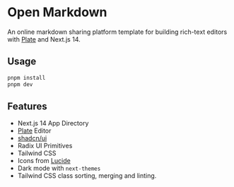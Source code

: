 # Open Markdown

An online markdown sharing platform template for building rich-text editors with [Plate](https://platejs.org/) and Next.js 14.

## Usage

```bash
pnpm install
pnpm dev
```

## Features

- Next.js 14 App Directory
- [Plate](https://platejs.org/) Editor
- [shadcn/ui](https://ui.shadcn.com/)
- Radix UI Primitives
- Tailwind CSS
- Icons from [Lucide](https://lucide.dev)
- Dark mode with `next-themes`
- Tailwind CSS class sorting, merging and linting.
